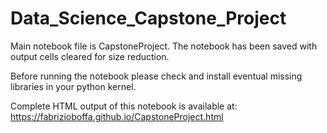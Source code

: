 # Data_Science_Capstone_Project

Main notebook file is CapstoneProject.
The notebook has been saved with output cells cleared for size reduction.

Before running the notebook please check and install eventual missing libraries in your python kernel.

Complete HTML output of this notebook is available at:
https://fabrizioboffa.github.io/CapstoneProject.html
